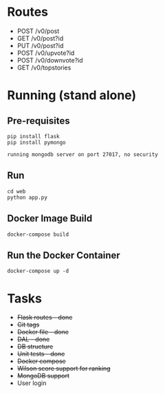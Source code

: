 # Routes

* POST /v0/post
* GET /v0/post?id
* PUT /v0/post?id
* POST /v0/upvote?id
* POST /v0/downvote?id
* GET /v0/topstories

# Running (stand alone)

## Pre-requisites

    pip install flask
    pip install pymongo   
    
    running mongodb server on port 27017, no security

## Run

    cd web
    python app.py 
    
## Docker Image Build

    docker-compose build
   
## Run the Docker Container

    docker-compose up -d
    
# Tasks

* ~~Flask routes - done~~
* ~~Git tags~~
* ~~Docker file - done~~
* ~~DAL - done~~
* ~~DB structure~~
* ~~Unit tests - done~~
* ~~Docker compose~~
* ~~Wilson score support for ranking~~
* ~~MongoDB support~~
* User login
  